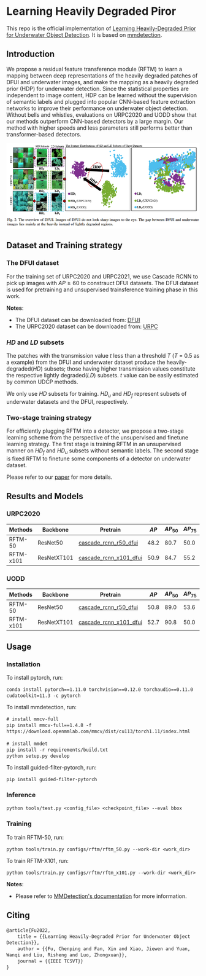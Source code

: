 # Learning Heavily Degraded Piror

This repo is the official implementation of [Learning Heavily-Degraded Prior for Underwater Object Detection](https://ieeexplore.ieee.org/document/10113328). It is based on [mmdetection](https://github.com/open-mmlab/mmdetection).

## Introduction

We propose a residual feature transference module (RFTM) to learn a mapping between deep representations of the heavily degraded patches of DFUI and underwater images, and make the mapping as a heavily degraded prior (HDP) for underwater detection. Since the statistical properties are independent to image content, HDP can be learned without the supervision of semantic labels and plugged into popular CNN-based feature extraction networks to improve their performance on underwater object detection. Without bells and whistles, evaluations on URPC2020 and UODD show that our methods outperform CNN-based detectors by a large margin. Our method with higher speeds and less parameters still performs better than transformer-based detectors.

![Fig2](./assets/Fig2.png)

## Dataset and Training strategy

### The DFUI dataset

For the training set of URPC2020 and URPC2021, we use Cascade RCNN to pick up images with $AP \geq 60$ to constrauct DFUI datasets. The DFUI dataset is used for pretraining and unsupervised trainsference training phase in this work.

**Notes**:

- The DFUI dataset can be downloaded from: [DFUI](https://github.com/xiaoDetection/Learning-Heavily-Degraed-Prior/releases/download/datasets/dfui.zip)
- The URPC2020 dataset can be downloaded from: [URPC](https://github.com/xiaoDetection/Learning-Heavily-Degraed-Prior/releases/download/datasets/urpc2020.zip)

### $HD$ and $LD$ subsets

The patches with the transmission value $t$ less than a threshold $T$ ($T$ = 0.5 as a example) from the DFUI and underwater dataset produce the heavily-degraded($HD$) subsets; those having higher transmission values constitute the respective lightly degraded($LD$) subsets. $t$ value can be easily estimated by common UDCP methods.

We only use $HD$ subsets for training. $HD_u$ and $HD_f$ represent subsets of underwater datasets and the DFUI, respectively.

### Two-stage training strategy

For efficiently plugging RFTM into a detector, we propose a two-stage learning scheme from the perspective of the unsupervised and finetune learning strategy. The first stage is training RFTM in an unsupervised manner on $HD_f$ and $HD_u$ subsets without semantic labels. The second stage is fixed RFTM to finetune some components of a detector on underwater dataset.

Please refer to our [paper](https://ieeexplore.ieee.org/document/10113328) for more details.

## Results and Models

### URPC2020

| Methods   | Backbone    | Pretrain                                                                                                                                         | $AP$ | $AP_{50}$ | $AP_{75}$ | $AP_S$ | $AP_M$ | $AP_L$ | #params | config                                                                                                     | model                                                                                                                            |
| --------- | ----------- | ------------------------------------------------------------------------------------------------------------------------------------------------ | ------ | ----------- | ----------- | -------- | -------- | -------- | ------- | ---------------------------------------------------------------------------------------------------------- | -------------------------------------------------------------------------------------------------------------------------------- |
| RFTM-50   | ResNet50    | [cascade_rcnn_r50_dfui](https://github.com/xiaoDetection/Learning-Heavily-Degraed-Prior/releases/download/first_commit/cascade_rcnn_r50_dfui.pth)   | 48.2   | 80.7        | 50.0        | 19.5     | 41.6     | 53.1     | 75.5M   | [config](https://github.com/xiaoDetection/Learning-Heavily-Degraed-Prior/blob/main/configs/rftm/rftm_50.py)   | [rftm_50_urpc](https://github.com/xiaoDetection/Learning-Heavily-Degraed-Prior/releases/download/first_commit/rftm_50_urpc.pth)     |
| RFTM-x101 | ResNetXT101 | [cascade_rcnn_x101_dfui](https://github.com/xiaoDetection/Learning-Heavily-Degraed-Prior/releases/download/first_commit/cascade_rcnn_x101_dfui.pth) | 50.9   | 84.7        | 55.2        | 25.5     | 45.1     | 56.9     | 133.4M  | [config](https://github.com/xiaoDetection/Learning-Heavily-Degraed-Prior/blob/main/configs/rftm/rftm_x101.py) | [rftm_x101_urpc](https://github.com/xiaoDetection/Learning-Heavily-Degraed-Prior/releases/download/first_commit/rftm_x101_urpc.pth) |

### UODD

| Methods   | Backbone    | Pretrain                                                                                                                                         | $AP$ | $AP_{50}$ | $AP_{75}$ | $AP_S$ | $AP_M$ | $AP_L$ | #parames | config                                                                                                     | model                                                                                                                            |
| --------- | ----------- | ------------------------------------------------------------------------------------------------------------------------------------------------ | ------ | ----------- | ----------- | -------- | -------- | -------- | -------- | ---------------------------------------------------------------------------------------------------------- | -------------------------------------------------------------------------------------------------------------------------------- |
| RFTM-50   | ResNet50    | [cascade_rcnn_r50_dfui](https://github.com/xiaoDetection/Learning-Heavily-Degraed-Prior/releases/download/first_commit/cascade_rcnn_r50_dfui.pth)   | 50.8   | 89.0        | 53.6        | 33.6     | 50.9     | 62.8     | 75.5M    | [config](https://github.com/xiaoDetection/Learning-Heavily-Degraed-Prior/blob/main/configs/rftm/rftm_50.py)   | [rftm_50_uodd](https://github.com/xiaoDetection/Learning-Heavily-Degraed-Prior/releases/download/first_commit/rftm_50_uodd.pth)     |
| RFTM-x101 | ResNetXT101 | [cascade_rcnn_x101_dfui](https://github.com/xiaoDetection/Learning-Heavily-Degraed-Prior/releases/download/first_commit/cascade_rcnn_x101_dfui.pth) | 52.7   | 90.8        | 50.0        | 47.7     | 52.4     | 63.5     | 133.4M   | [config](https://github.com/xiaoDetection/Learning-Heavily-Degraed-Prior/blob/main/configs/rftm/rftm_x101.py) | [rftm_x101_uodd](https://github.com/xiaoDetection/Learning-Heavily-Degraed-Prior/releases/download/first_commit/rftm_x101_uodd.pth) |

## Usage

### Installation

To install pytorch, run:

```
conda install pytorch==1.11.0 torchvision==0.12.0 torchaudio==0.11.0 cudatoolkit=11.3 -c pytorch
```

To install mmdetection, run:

```
# install mmcv-full
pip install mmcv-full==1.4.8 -f https://download.openmmlab.com/mmcv/dist/cu113/torch1.11/index.html

# install mmdet
pip install -r requirements/build.txt
python setup.py develop
```

To install guided-filter-pytorch, run:

```
pip install guided-filter-pytorch
```

### Inference

```
python tools/test.py <config_file> <checkpoint_file> --eval bbox
```

### Training

To train RFTM-50, run:

```
python tools/train.py configs/rftm/rftm_50.py --work-dir <work_dir>
```

To train RFTM-X101, run:

```
python tools/train.py configs/rftm/rftm_x101.py --work-dir <work_dir>
```

**Notes**:
 - Please refer to [MMDetection's documentation](https://mmdetection.readthedocs.io/en/v2.22.0/) for more information.

## Citing

```
@article{Fu2022,
    title = {{Learning Heavily-Degraded Prior for Underwater Object Detection}},
    author = {{Fu, Chenping and Fan, Xin and Xiao, Jiewen and Yuan, Wanqi and Liu, Risheng and Luo, Zhongxuan}},
    journal = {{IEEE TCSVT}}
}
```
